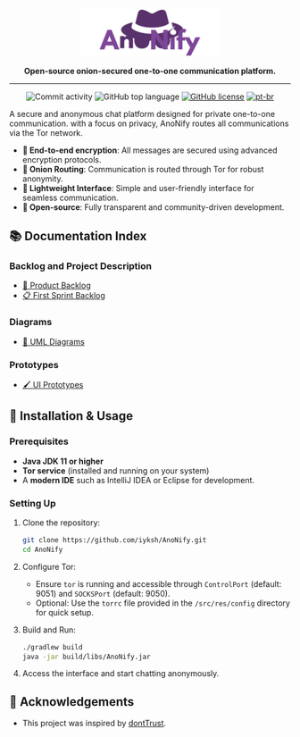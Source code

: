 <div align="center">
  <img src="src/res/logo-no-bg-centralized.png" alt="AnoNify" style="width: 50%;">

  <p align="center">
    <strong>Open-source onion-secured one-to-one communication platform.</strong>    
  </p>

  <hr>

  ![Commit activity](https://img.shields.io/github/commit-activity/m/iyksh/AnoNify)
  ![GitHub top language](https://img.shields.io/github/languages/top/iyksh/AnoNify?logo=java&label=)
  [![GitHub license](https://img.shields.io/github/license/iyksh/AnoNify)](https://github.com/iyksh/AnoNify/LICENSE)
  [![pt-br](https://img.shields.io/badge/lang-pt--br-green.svg)](./src/res/README_PTBR.md)

</div>

A secure and anonymous chat platform designed for private one-to-one communication. with a focus on privacy, AnoNify routes all communications via the Tor network.

- **🔐 End-to-end encryption**: All messages are secured using advanced encryption protocols.
- **🧅 Onion Routing**: Communication is routed through Tor for robust anonymity.
- **📲 Lightweight Interface**: Simple and user-friendly interface for seamless communication.
- **🚀 Open-source**: Fully transparent and community-driven development.

## 📚 Documentation Index

### **Backlog and Project Description**
- [📌 Product Backlog](/docs/backlog/backlog.md)
- [📋 First Sprint Backlog](/docs/backlog/SprintBacklog.md)

### **Diagrams**
- [📐 UML Diagrams](/docs/uml/class_diagram.md)

### **Prototypes**
- [🖌️ UI Prototypes](/docs/diagrams/diagrams.md)

## 🚀 Installation & Usage

### Prerequisites
- **Java JDK 11 or higher**
- **Tor service** (installed and running on your system)
- A **modern IDE** such as IntelliJ IDEA or Eclipse for development.

### Setting Up
1. Clone the repository:
   ```bash
   git clone https://github.com/iyksh/AnoNify.git
   cd AnoNify
   ```
2. Configure Tor:
   - Ensure `tor` is running and accessible through `ControlPort` (default: 9051) and `SOCKSPort` (default: 9050).
   - Optional: Use the `torrc` file provided in the `/src/res/config` directory for quick setup.

3. Build and Run:
   ```bash
   ./gradlew build
   java -jar build/libs/AnoNify.jar
   ```

4. Access the interface and start chatting anonymously.

## 🌟 Acknowledgements

- This project was inspired by [dontTrust](https://github.com/Alvorada9999/dont_trust).
